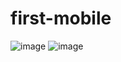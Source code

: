 # first-mobile

![image](https://github.com/horquidia-lima/first-mobile/assets/63380921/f4adb92b-64f8-491d-8aad-278478b6b9ef)
![image](https://github.com/horquidia-lima/first-mobile/assets/63380921/7a0fd9d1-10a6-4efc-86db-35ba253a39da)

